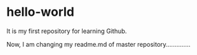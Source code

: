 # hello-world
It is my first repository for learning Github.

Now, I am changing my readme.md of master repository..............
